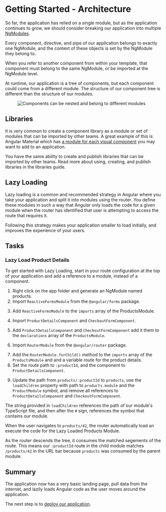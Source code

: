 # Getting Started - Architecture

So far, the application has relied on a single module, but as the application continues to grow, we should consider breaking our application into multiple [NgModules](/guide/architecture-modules).

Every component, directive, and pipe of our application belongs to exactly one NgModule, and the context of these objects is set by the NgModule they belong to.

When you refer to another component from within your template, that component must belong to the same NgModule, or be imported at the NgModule level.

At runtime, our application is a tree of components, but each component could come from a different module. The structure of our component tree is different than the structure of our modules.

<figure>
  <img src='generated/images/guide/toh/component-hierarchy.svg' alt="Components can be nested and belong to different modules">
</figure>

## Libraries

It is very common to create a component library as a module or set of modules that can be imported by other teams. A great example of this is Angular Material which has [a module for each visual component](https://material.angular.io/components/categories) you may want to add to an application.

You have the same ability to create and publish libraries that can be imported by other teams. Read more about using, creating, and publish libraries in the libraries guide.

## Lazy Loading

Lazy loading is a common and recommended strategy in Angular where you take your application and split it into modules using the router. You define these modules in such a way that Angular only loads the code for a given module when the router has identified that user is attempting to access the route that requires it.

Following this strategy makes your application smaller to load initially, and improves the experience of your users.

## Tasks

### Lazy Load Product Details

To get started with Lazy Loading, start in your route configuration at the top of your application and add a reference to a module, instead of a component.

1. Right click on the app folder and generate an NgModule named products.
2. Import `ReactiveFormsModule` from the `@angular/forms` package.

<code-example header="src/app/products/products.module.ts" path="getting-started/src/app/products/products.module.ts" linenums="false" region="reactive-forms-module">
</code-example>

3. Add `ReactiveFormsModule` to the `imports` array of the ProductsModule.

<code-example header="src/app/products/products.module.ts" path="getting-started/src/app/products/products.module.ts" linenums="false" region="reactive-module-imports">
</code-example>

4. Import `ProductDetailsComponent` and `CheckoutFormComponent`.

<code-example header="src/app/products/products.module.ts" path="getting-started/src/app/products/products.module.ts" linenums="false" region="components">
</code-example>

5. Add `ProductDetailsComponent` and `CheckoutFormComponent` add it them to the `declarations` array of the `ProductsModule`.

<code-example header="src/app/products/products.module.ts" path="getting-started/src/app/products/products.module.ts" linenums="false" region="declarations">
</code-example>

6. Import `RouterModule` from the `@angular/router` package.

<code-example header="src/app/products/products.module.ts" path="getting-started/src/app/products/products.module.ts" linenums="false" region="router-module">
</code-example>

7. Add the `RouterModule.forChild()` method to the `imports` array of the `ProductsModule` and and a variable route for the product details. 
8. Set the route path to `:productId`, and the component to `ProductDetailsComponent`.

<code-example header="src/app/products/products.module.ts" path="getting-started/src/app/products/products.module.ts" linenums="false" region="router-module-imports">
</code-example>

9. Update the path from `products/:productId` to `products`, use the `loadChildren` property with path to `products.module` and the `ProductModule` symbol, and remove all references to `ProductDetailsComponent` and `CheckoutFormComponent`.

<code-example header="src/app/app.module.ts" path="getting-started/src/app/app.module.ts">
</code-example>

The string provided in `loadChildren` references the path of our module's TypeScript file, and then after the `#` sign, references the symbol that contains our module.

When the user navigates to `products/42`, the router automatically load an execute the code for the Lazy Loaded Products Module.

As the router descends the tree, it consumes the matched segements of the route. This means our `:productId` route in the child module matches `/products/42` in the URL bar because `products` was consumed by the parent module.

## Summary

The application now has a very basic landing page, pull data from the internet, and lazily loads Angular code as the user moves around the application.

The next step is to [deploy our application](/tutorial/getting-started-deployment).
